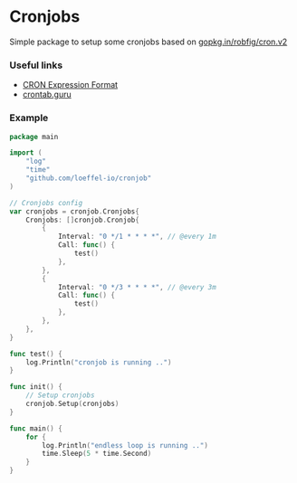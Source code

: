 # Cronjobs

Simple package to setup some cronjobs based on [gopkg.in/robfig/cron.v2](https://godoc.org/gopkg.in/robfig/cron.v2)

### Useful links

- [CRON Expression Format](https://godoc.org/gopkg.in/robfig/cron.v2#hdr-CRON_Expression_Format)
- [crontab.guru](https://crontab.guru)

### Example

```go
package main

import (
	"log"
	"time"
	"github.com/loeffel-io/cronjob"
)

// Cronjobs config
var cronjobs = cronjob.Cronjobs{
	Cronjobs: []cronjob.Cronjob{
		{
			Interval: "0 */1 * * * *", // @every 1m
			Call: func() {
				test()
			},
		},
		{
			Interval: "0 */3 * * * *", // @every 3m
			Call: func() {
				test()
			},
		},
	},
}

func test() {
	log.Println("cronjob is running ..")
}

func init() {
	// Setup cronjobs
	cronjob.Setup(cronjobs)
}

func main() {
	for {
		log.Println("endless loop is running ..")
		time.Sleep(5 * time.Second)
	}
}
```